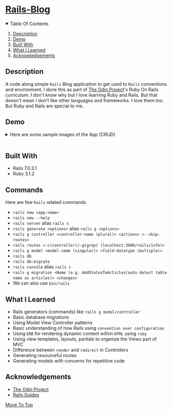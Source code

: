 # [Rails-Blog](https://guides.rubyonrails.org/getting_started.html)

<details open="open">
  <summary>Table Of Contents</summary>
  <ol>
    <li>
      <a href="#description">Description</a>
    </li>
    <li>
      <a href="#demo">Demo</a>
    </li>
    <li>
      <a href="#built-with">Built With</a>
    </li>
     <li>
      <a href="#what-i-learned">What I Learned</a>
    </li>
     <li>
      <a href="#acknowledgements">Acknowledgements</a>
    </li>
  </ol>
</details>

## Description
A code along simple `Rails` Blog application to get used to `Rails` conventions and environment. I done this as part of [The Odin Project](https://theodinproject.com)'s Ruby On Rails curriculum. I don't know why but I love learning Ruby and Rails. But that doesn't mean I don't like other languages and frameworks. I love them too. But Ruby and Rails are special to me.

## Demo
<details>
  <summary>Here are some sample images of the App (CRUD)</summary>
  <img src="images/0.png">
  <img src="images/1.png">
  <img src="images/2.png">
  <img src="images/3.png">
  <img src="images/4.png">
  <img src="images/5.png">
  <img src="images/6.png">
</details>
</br>
  
## Built With
* Rails 7.0.3.1
* Ruby 3.1.2

## Commands
Here are few `Rails` related commands
* `rails new <app-name>`
* `rails new --help`
* `rails server` alias `rails s`
* `rails generate <options>` alias `rails g <options>`
* `rails g controller <controller-name (plural)> <actions> <--skip-routes>`
* `rails routes <-c(controller)/-g(grep) (localhost:3000/rails/info)>`
* `rails g model <model-name (singular)> <field:datatype (multiple)>`
* `rails db`
* `rails db:migrate`
* `rails console` alias `rails c`
* `rails g migration <Name (e.g. AddStatusToArticles(auto detect table name as articles)> <changes>`
* We can also use `bin/rails`

## What I Learned
* Rails generators (commands) like `rails g model/controller` 
* Basic database migrations
* Using Model View Controller patterns
* Basic understanding of how Rails using `convention over configuration`
* Using `ERB` for rendering dynamic content within `HTML` using `ruby`
* Using view templates, layouts, partials to organize the Views part of MVC
* Difference between `render` and `redirect` in Controllers
* Generating resourceful routes
* Generating models with concerns for repetitive code 
  
## Acknowledgements
* [The Odin Project](https://theodinproject.com)
* [Rails Guides](https://guides.rubyonrails.org)

[Move To Top](#rails-blog)
